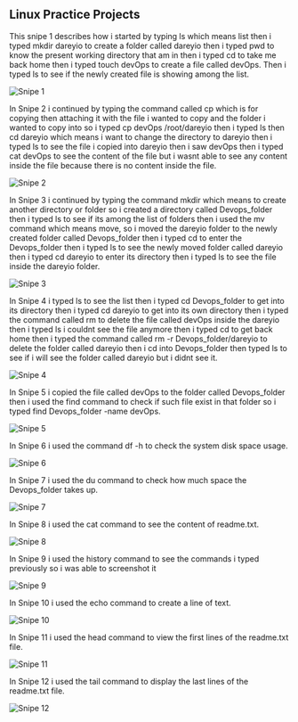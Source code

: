 ## Linux Practice Projects

This snipe 1 describes how i started by typing ls which means list then i typed mkdir dareyio to create a folder called dareyio then i typed pwd to know the present working directory that am in then i typed cd to take me back home then i typed touch devOps to create a file called devOps. Then i typed ls to see if the newly created file is showing among the list.

![Snipe 1](https://github.com/Mirahkeyz/Darey.io-Projects/assets/134533695/49f25608-7fee-4cbe-8d87-1ceea1c011b5)

In Snipe 2 i continued by typing the command called cp which is for copying then attaching it with the file i wanted to copy and the folder i wanted to copy into so i typed cp devOps /root/dareyio then i typed ls then cd dareyio which means i want to change the directory to dareyio then i typed ls to see the file i copied into dareyio then i saw devOps then i typed cat devOps to see the content of the file but i wasnt able to see any content inside the file because there is no content inside the file.

![Snipe 2](https://github.com/Mirahkeyz/Darey.io-Projects/assets/134533695/0b6c4b22-a12f-42b7-8739-69f143edea23)

In Snipe 3 i continued by typing the command mkdir which means to create another directory or folder so i created a directory called Devops_folder then i typed ls to see if its among the list of folders then i used the mv command which means move, so i moved the dareyio folder to the newly created folder called Devops_folder then i typed cd to enter the Devops_folder then i typed ls to see the newly moved folder called dareyio then i typed cd dareyio to enter its directory then i typed ls to see the file inside the dareyio folder.

![Snipe 3](https://github.com/Mirahkeyz/Darey.io-Projects/assets/134533695/ce60674b-1d84-43c9-99fc-e9897cbe77ea)

In Snipe 4 i typed ls to see the list then i typed cd Devops_folder to get into its directory then i typed cd dareyio to get into its own directory then i typed the command called rm to delete the file called devOps inside the dareyio then i typed ls i couldnt see the file anymore then i typed cd to get back home then i typed the command called rm -r Devops_folder/dareyio to delete the folder called dareyio then i cd into Devops_folder then typed ls to see if i will see the folder called dareyio but i didnt see it.

![Snipe 4](https://github.com/Mirahkeyz/Darey.io-Projects/assets/134533695/f8c10265-4c29-4984-a916-9d1b87425b67)

In Snipe 5 i copied the file called devOps to the folder called Devops_folder then i used the find command to check if such file exist in that folder so i typed find Devops_folder -name devOps.

![Snipe 5](https://github.com/Mirahkeyz/Darey.io-Projects/assets/134533695/5f395e98-41a3-412e-8704-d0043090cc1c)

In Snipe 6 i used the command df -h to check the system disk space usage.

![Snipe 6](https://github.com/Mirahkeyz/Darey.io-Projects/assets/134533695/ed66c9d4-d806-40ca-8ce6-54524e34df88)

In Snipe 7 i used the du command to check how much space the Devops_folder takes up.

![Snipe 7](https://github.com/Mirahkeyz/Darey.io-Projects/assets/134533695/a91b8e41-d7b1-4fe8-9ba3-c743980f16af)

In Snipe 8 i used the cat command to see the content of readme.txt.

![Snipe 8](https://github.com/Mirahkeyz/Darey.io-Projects/assets/134533695/3066a280-d622-482d-8f72-288e5e7ac5d9)

In Snipe 9 i used the history command to see the commands i typed previously so i was able to screenshot it

![Snipe 9](https://github.com/Mirahkeyz/Darey.io-Projects/assets/134533695/ba3f1ad5-6583-43fa-b3e4-a8198ff8d4b0)


In Snipe 10 i used the echo command to create a line of text.

![Snipe 10](https://github.com/Mirahkeyz/Darey.io-Projects/assets/134533695/0dd9747a-ad51-49dc-bf11-6479182644cc)

In Snipe 11 i used the head command to view the first lines of the readme.txt file.

![Snipe 11](https://github.com/Mirahkeyz/Darey.io-Projects/assets/134533695/96d70644-ea5f-4d59-a688-1d4aea4d7926)


In Snipe 12 i used the tail command to display the last lines of the readme.txt file.

![Snipe 12](https://github.com/Mirahkeyz/Darey.io-Projects/assets/134533695/a646244b-2be5-430f-8268-746885a2fd5a)

